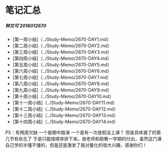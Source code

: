 # 笔记汇总

##### 钟文可 2018012670

- [第一周小结]（../Study-Memo/2670-DAY1.md）
- [第二周小结]（../Study-Memo/2670-DAY2.md）
- [第三周小结]（../Study-Memo/2670-DAY3.md）
- [第四周小结]（../Study-Memo/2670-DAY4.md）
- [第五周小结]（../Study-Memo/2670-DAY5.md）
- [第六周小结]（../Study-Memo/2670-DAY6.md）
- [第七周小结]（../Study-Memo/2670-DAY7.md）
- [第八周小结]（../Study-Memo/2670-DAY8.md）
- [第九周小结]（../Study-Memo/2670-DAY9.md）
- [第十周小结]（../Study-Memo/2670-DAY10.md）
- [第十一周小结]（../Study-Memo/2670-DAY11.md）
- [第十二周小结]（../Study-Memo/2670-DAY12.md）
- [第十三周小结]（../Study-Memo/2670-DAY13.md）
- [第十四周小结]（../Study-Memo/2670-DAY14.md）



PS：有两周欠缺 一个是期中路演 一个是有一次放假没上课？ 但是具体漏了的第几节有些忘了 于是只能按顺序排下来。谢老师和助教一学期的付出，虽然这门课自己学的半懂不懂的，但是还是激发了我对量化的很大兴趣，感谢你们！

